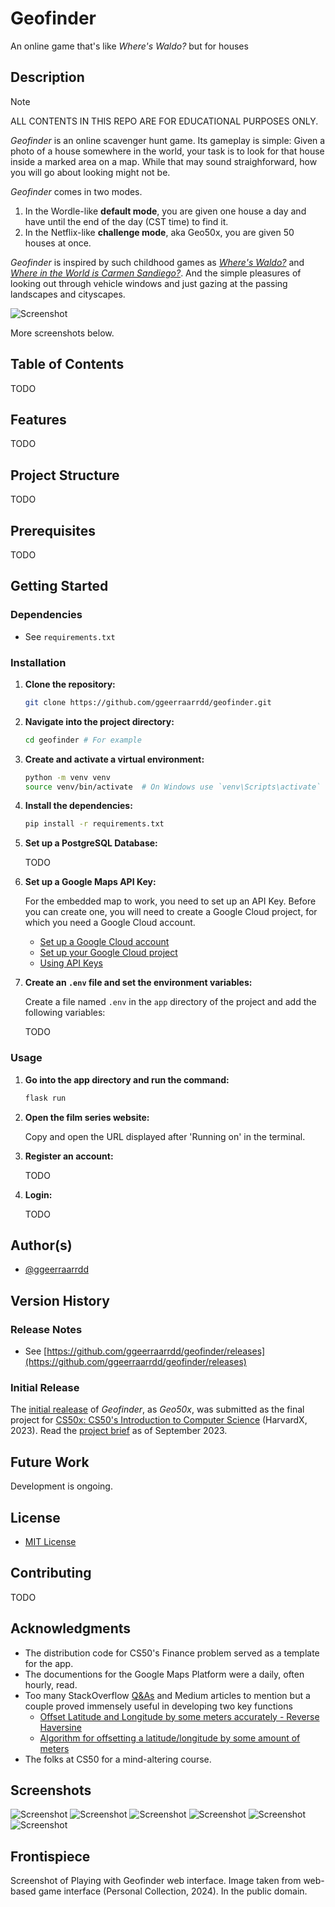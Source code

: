 # Geofinder

An online game that's like _Where's Waldo?_ but for houses

## Description

> [!NOTE]
> ALL CONTENTS IN THIS REPO ARE FOR EDUCATIONAL PURPOSES ONLY.

_Geofinder_ is an online scavenger hunt game. Its gameplay is simple: Given a photo of a house somewhere in the world, your task is to look for that house inside a marked area on a map. While that may sound straighforward, how you will go about looking might not be.

_Geofinder_ comes in two modes.

1. In the Wordle-like **default mode**, you are given one house a day and have until the end of the day (CST time) to find it.
2. In the Netflix-like **challenge mode**, aka Geo50x, you are given 50 houses at once.

_Geofinder_ is inspired by such childhood games as _[Where's Waldo?](https://en.wikipedia.org/wiki/Where%27s_Wally%3F)_ and _[Where in the World is Carmen Sandiego?](https://en.wikipedia.org/wiki/Carmen_Sandiego)_. And the simple pleasures of looking out through vehicle windows and just gazing at the passing landscapes and cityscapes.

![Screenshot](docs/images/geofinder_00.png)

More screenshots below.

## Table of Contents

TODO

## Features

TODO

## Project Structure

TODO

## Prerequisites

TODO

## Getting Started

### Dependencies

* See `requirements.txt`

### Installation

1. **Clone the repository:**

    ```bash
    git clone https://github.com/ggeerraarrdd/geofinder.git
    ```

2. **Navigate into the project directory:**

    ```bash
    cd geofinder # For example
    ```

3. **Create and activate a virtual environment:**

    ```bash
    python -m venv venv
    source venv/bin/activate  # On Windows use `venv\Scripts\activate`
    ```

4. **Install the dependencies:**

    ```bash
    pip install -r requirements.txt
    ```

5. **Set up a PostgreSQL Database:**

    TODO

6. **Set up a Google Maps API Key:**

    For the embedded map to work, you need to set up an API Key. Before you can create one, you will need to create a Google Cloud project, for which you need a Google Cloud account.

    * [Set up a Google Cloud account](https://cloud.google.com)
    * [Set up your Google Cloud project](https://developers.google.com/maps/documentation/javascript/cloud-setup)
    * [Using API Keys](https://developers.google.com/maps/documentation/javascript/get-api-key)

7. **Create an `.env` file and set the environment variables:**

    Create a file named `.env` in the `app` directory of the project and add the following variables:

    TODO

### Usage

1. **Go into the app directory and run the command:**

    ```bash
    flask run
    ```

2. **Open the film series website:**

    Copy and open the URL displayed after 'Running on' in the terminal.

3. **Register an account:**

    TODO

4. **Login:**

    TODO

## Author(s)

* [@ggeerraarrdd](https://github.com/ggeerraarrdd/)

## Version History

### Release Notes

* See [https://github.com/ggeerraarrdd/geofinder/releases](https://github.com/ggeerraarrdd/geofinder/releases)

### Initial Release

The [initial realease](https://github.com/ggeerraarrdd/geofinder/releases/tag/v1.0.0) of _Geofinder_, as _Geo50x_, was submitted as the final project for [CS50x: CS50's Introduction to Computer Science](https://cs50.harvard.edu/x/2023/) (HarvardX, 2023). Read the [project brief](https://cs50.harvard.edu/x/2023/project/) as of September 2023.

## Future Work

Development is ongoing.

## License

* [MIT License](https://github.com/ggeerraarrdd/geofinder/blob/main/LICENSE)

## Contributing

TODO

## Acknowledgments

* The distribution code for CS50's Finance problem served as a template for the app.
* The documentions for the Google Maps Platform were a daily, often hourly, read.
* Too many StackOverflow [Q&As](https://meta.stackoverflow.com/questions/267822/if-stack-overflow-doesnt-have-threads-what-the-heck-should-they-be-called) and Medium articles to mention but a couple proved immensely useful in developing two key functions
  * [Offset Latitude and Longitude by some meters accurately - Reverse Haversine](https://gis.stackexchange.com/questions/411859/offset-latitude-and-longitude-by-some-meters-accurately-reverse-haversine)
  * [Algorithm for offsetting a latitude/longitude by some amount of meters](https://gis.stackexchange.com/questions/2951/algorithm-for-offsetting-a-latitude-longitude-by-some-amount-of-meters)
* The folks at CS50 for a mind-altering course.

## Screenshots

![Screenshot](docs/images/geofinder_01.png)
![Screenshot](docs/images/geofinder_02.png)
![Screenshot](docs/images/geofinder_03.png)
![Screenshot](docs/images/geofinder_04.png)
![Screenshot](docs/images/geofinder_05.png)
![Screenshot](docs/images/geofinder_06.png)

## Frontispiece

Screenshot of Playing with Geofinder web interface. Image taken from web-based game interface (Personal Collection, 2024). In the public domain.
